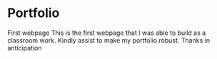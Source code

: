 # Portfolio
First webpage
This is the first webpage that I was able to build  as a classroom work.
Kindly assist to make my portfolio robust.
Thanks in anticipation
